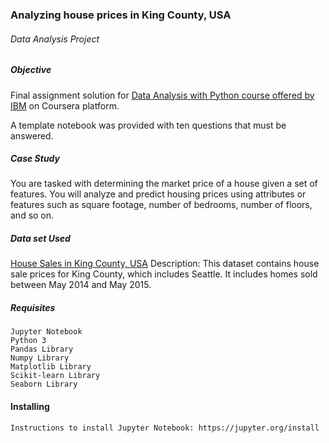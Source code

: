 ### Analyzing house prices in King County, USA
###### Data Analysis Project

##### Objective
Final assignment solution for [Data Analysis with Python course offered by IBM](https://www.coursera.org/learn/data-analysis-with-python?utm_source=IBM&utm_medium=institutions&utm_campaign=IBMBadge) on Coursera platform.

A template notebook was provided with ten questions that must be answered. 

##### Case Study
You are tasked with determining the market price of a house given a set of features. You will analyze and predict housing prices using attributes or features such as square footage, number of bedrooms, number of floors, and so on.

##### Data set Used
[House Sales in King County, USA](https://www.kaggle.com/harlfoxem/housesalesprediction)
Description: This dataset contains house sale prices for King County, which includes Seattle. It includes homes sold between May 2014 and May 2015.

##### Requisites

    Jupyter Notebook
    Python 3
    Pandas Library
    Numpy Library
    Matplotlib Library
    Scikit-learn Library
    Seaborn Library

#### Installing

    Instructions to install Jupyter Notebook: https://jupyter.org/install

